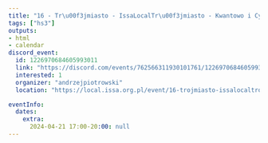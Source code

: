 ```yaml
---
title: "16 - Tr\u00f3jmiasto - IssaLocalTr\u00f3jmiasto - Kwantowo i Cyber w Tle"
tags: ["hs3"]
outputs:
- html
- calendar
discord_event:
  id: 1226970684605993011
  link: "https://discord.com/events/762566311930101761/1226970684605993011"
  interested: 1
  organizer: "andrzejpiotrowski"
  location: "https://local.issa.org.pl/event/16-trojmiasto-issalocaltrojmiasto-kwantowo-i-cyber-w-tle/"

eventInfo:
  dates:
    extra:
      2024-04-21 17:00-20:00: null
---
```


